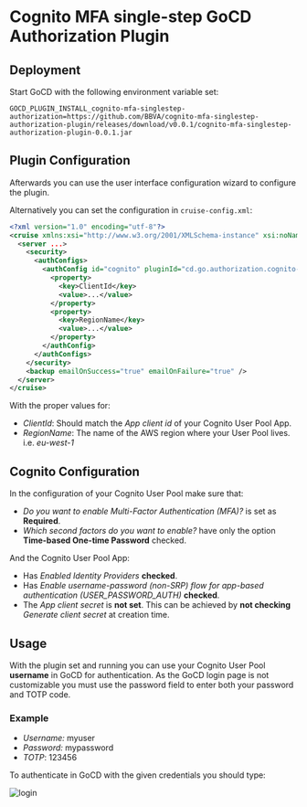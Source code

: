 # Cognito MFA single-step GoCD Authorization Plugin

## Deployment

Start GoCD with the following environment variable set:

```plain
GOCD_PLUGIN_INSTALL_cognito-mfa-singlestep-authorization=https://github.com/BBVA/cognito-mfa-singlestep-authorization-plugin/releases/download/v0.0.1/cognito-mfa-singlestep-authorization-plugin-0.0.1.jar
```

## Plugin Configuration

Afterwards you can use the user interface configuration wizard to configure the plugin.

Alternatively you can set the configuration in `cruise-config.xml`:

```xml
<?xml version="1.0" encoding="utf-8"?>
<cruise xmlns:xsi="http://www.w3.org/2001/XMLSchema-instance" xsi:noNamespaceSchemaLocation="cruise-config.xsd" schemaVersion="124">
  <server ...>
    <security>
      <authConfigs>
        <authConfig id="cognito" pluginId="cd.go.authorization.cognito-mfa-singlestep">
          <property>
            <key>ClientId</key>
            <value>...</value>
          </property>
          <property>
            <key>RegionName</key>
            <value>...</value>
          </property>
        </authConfig>
      </authConfigs>
    </security>
    <backup emailOnSuccess="true" emailOnFailure="true" />
  </server>
</cruise>
```
With the proper values for:

- *ClientId*: Should match the *App client id* of your Cognito User Pool App.
- *RegionName*: The name of the AWS region where your User Pool lives. i.e. *eu-west-1*

## Cognito Configuration

In the configuration of your Cognito User Pool make sure that:

- *Do you want to enable Multi-Factor Authentication (MFA)?* is set as **Required**.
- *Which second factors do you want to enable?* have only the option **Time-based One-time Password** checked.

And the Cognito User Pool App:

- Has *Enabled Identity Providers* **checked**.
- Has *Enable username-password (non-SRP) flow for app-based authentication (USER_PASSWORD_AUTH)* **checked**.
- The *App client secret* is **not set**. This can be achieved by **not checking** *Generate client secret* at creation time.

## Usage

With the plugin set and running you can use your Cognito User Pool **username** in GoCD for authentication.
As the GoCD login page is not customizable you must use the password field to enter both your password and TOTP code.

### Example

- *Username:* myuser
- *Password:* mypassword
- *TOTP*: 123456

To authenticate in GoCD with the given credentials you should type:

![login](./login.png)
